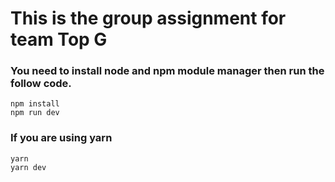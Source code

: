 # This is the group assignment for team Top G

### You need to install node and npm module manager then run the follow code.

```
npm install
npm run dev
```

### If you are using yarn

```
yarn
yarn dev
```
